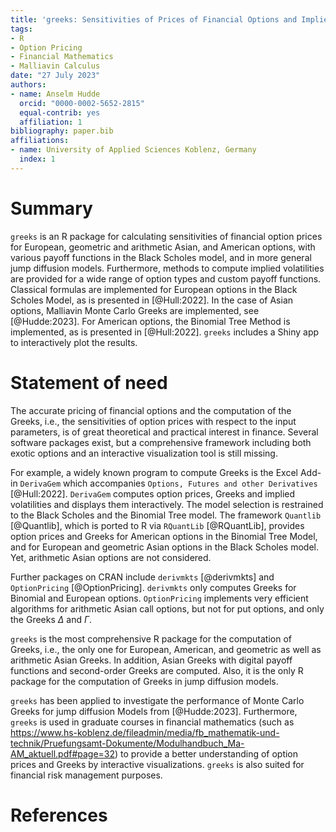 ```yaml
---
title: 'greeks: Sensitivities of Prices of Financial Options and Implied Volatilities'
tags:
- R
- Option Pricing
- Financial Mathematics
- Malliavin Calculus
date: "27 July 2023"
authors:
- name: Anselm Hudde
  orcid: "0000-0002-5652-2815"
  equal-contrib: yes
  affiliation: 1
bibliography: paper.bib
affiliations:
- name: University of Applied Sciences Koblenz, Germany
  index: 1
---
```


# Summary

`greeks` is an R package for calculating sensitivities of financial option
prices for European, geometric and arithmetic Asian, and American options, with
various payoff functions in the Black Scholes model, and in more general
jump diffusion models.
Furthermore, methods to compute implied volatilities are provided for a wide
range of option types and custom payoff functions.
Classical formulas are implemented for European options in the Black Scholes
Model, as is presented in [@Hull:2022].
In the case of Asian options, Malliavin Monte Carlo Greeks are implemented, see
[@Hudde:2023].
For American options, the Binomial Tree Method is implemented, as is presented
in [@Hull:2022].
`greeks` includes a Shiny app to interactively plot the results.

# Statement of need

The accurate pricing of financial options and the computation of the Greeks,
i.e., the sensitivities of option prices with respect to the input parameters,
is of great theoretical and practical interest in finance.
Several software packages exist, but a comprehensive framework including both
exotic options and an interactive visualization tool is still missing.

For example, a widely known program to compute Greeks is the Excel Add-in
`DerivaGem` which accompanies `Options, Futures and other Derivatives`
[@Hull:2022].
`DerivaGem` computes option prices, Greeks and implied volatilities and displays
them interactively.
The model selection is restrained to the Black Scholes and the Binomial Tree
model.
The framework `Quantlib` [@Quantlib], which is ported to R via `RQuantLib`
[@RQuantLib], provides option prices and Greeks for American options in the
Binomial Tree Model, and for European and geometric Asian options in the Black
Scholes model.
Yet, arithmetic Asian options are not considered.

Further packages on CRAN include `derivmkts` [@derivmkts] and `OptionPricing`
[@OptionPricing].
`derivmkts` only computes Greeks for Binomial and European options.
`OptionPricing` implements very efficient algorithms for arithmetic Asian call
options, but not for put options, and only the Greeks $\Delta$ and $\Gamma$.

`greeks` is the most comprehensive R package for the computation of Greeks,
i.e., the only one for European, American, and geometric as well as arithmetic
Asian Greeks.
In addition, Asian Greeks with digital payoff functions and second-order Greeks
are computed.
Also, it is the only R package for the computation of Greeks in jump diffusion
models.

`greeks` has been applied to investigate the performance of Monte Carlo Greeks
for jump diffusion Models from [@Hudde:2023].
Furthermore, `greeks` is used in graduate courses in financial mathematics (such
as
https://www.hs-koblenz.de/fileadmin/media/fb_mathematik-und-technik/Pruefungsamt-Dokumente/Modulhandbuch_Ma-AM_aktuell.pdf#page=32)
to provide a better understanding of option prices and Greeks by interactive
visualizations.
`greeks` is also suited for financial risk management purposes.

# References
